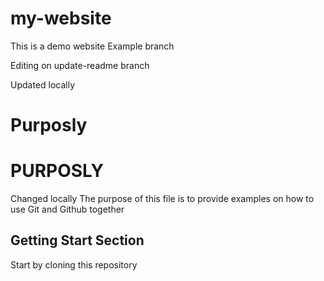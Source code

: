 # my-website
This is a demo website
Example branch

Editing on update-readme branch

Updated locally

# Purposly
# PURPOSLY
Changed locally
The purpose of this file is to provide examples on how to use Git and Github together

## Getting Start Section

Start by cloning this repository
